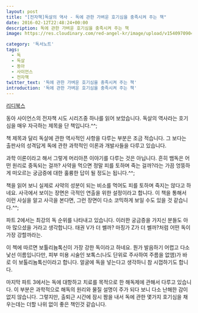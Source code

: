 ```yaml
---
layout: post
title: "[전자책]독살의 역사 - 독에 관한 가벼운 호기심을 충족시켜 주는 책"
date: 2016-02-12T22:48:24+00:00
description: 독에 관한 가벼운 호기심을 충족시켜 주는 책
image: https://res.cloudinary.com/red-angel-kr/image/upload/v1540970904/blog_img/poison.jpg

category: '독서노트'  
tags: 
  - 독
  - 독살
  - 동아
  - 사이언스
  - 전자책
twitter_text: '독에 관한 가벼운 호기심을 충족시켜 주는 책'
introduction: '독에 관한 가벼운 호기심을 충족시켜 주는 책'
---
```

 
[리디북스](http://ridibooks.com/pc/detail.php?id=752000094&_s=ins&_q=%EB%8F%85%EC%82%B4%EC%9D%98)

동아 사이언스의 전자책 시도 시리즈중 하나를 읽어 보았습니다. 독살의 역사라는 호기심을 매우 자극하는 제목을 단 책입니다.^^;

책 제목과 달리 독살에 관한 역사적인 사항을 다루는 부분은 조금 적습니다. 그 보다는 출판사의 성격답게 독에 관한 과학적인 이론과 개발사들을 다루고 있습니다.

과학 이론이라고 해서 그렇게 머리아픈 이야기를 다루는 것은 아닙니다. 흔히 뱀독은 어떤 원리로 중독되는 걸까? 사약을 먹으면 정말 피를 토하며 죽는 걸까?라는 가끔 엉뚱하게 떠오르는 궁금증에 대한 훌륭한 답이 될 정도는 됩니다.^^;

책을 읽어 보니 실제로 사약의 성분이 되는 비소를 먹어도 피를 토하며 죽지는 않다고 하네요. 사극에서 보이는 장면은 극적인 연출을 위한 설정이라고 합니다. 이 책을 통해서 이런 사실을 알고 사극을 본다면, 그런 장면이 다소 코믹하게 보일 수도 있을 것 같습니다.^^;

파트 2에서는 최강의 독 순위를 나타내고 있습니다. 이러한 궁금증을 가지신 분들도 아마 많으셨을 거라고 생각합니다. 태권 V가 더 쎌까? 마징가 Z가 더 쎌까?처럼 어떤 독이 가장 강할까라는.

이 첵에 따르면 보튤리늄톡신이 가장 강한 독이라고 하네요. 뭔가 발음하기 어렵고 다소 낯선 이름입니다만, 피부 미용 시술인 보톡스(나도 단위로 주사하여 주름을 없앰)가 바로 이 보톨리늄톡신이라고 합니다. 얼굴에 독을 넣는다고 생각하니 참 시껍하기도 합니다.

마지막 파트 3에서는 독에 대항하고 치료를 목적으로 한 해독제에 관해서 다루고 있습니다. 이 부분은 과학적으로 해독의 원리와 물질 설명이 주가 되다 보니 다소 난해한 감이 없지 않습니다. 그렇지만, 출퇴근 시간에 잠시 짬을 내서 독에 관한 몇가지 호기심을 채우는데는 더할 나위 없이 좋은 책인것 같습니다.